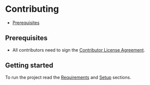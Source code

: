 # Contributing

- [Prerequisites](#prerequisites)

## Prerequisites

- All contributors need to sign the [Contributor License
  Agreement](https://cla-assistant.io/GameComponent/economy-service).
  

## Getting started
To run the project read the [Requirements](README.md#requirements) and [Setup](README.md#setup) sections.
